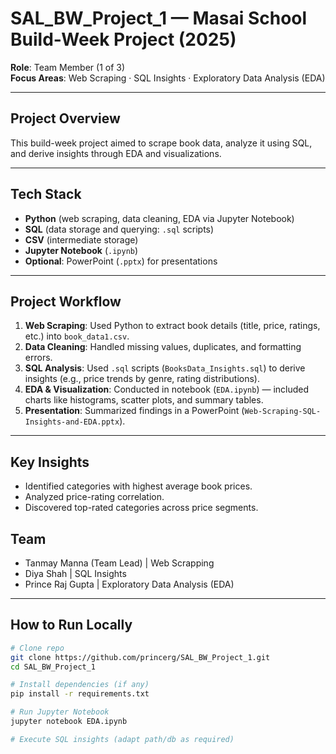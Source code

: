# SAL_BW_Project_1 — Masai School Build-Week Project (2025)

**Role**: Team Member (1 of 3)  
**Focus Areas**: Web Scraping · SQL Insights · Exploratory Data Analysis (EDA)

---

##  Project Overview
This build-week project aimed to scrape book data, analyze it using SQL, and derive insights through EDA and visualizations.

---

##  Tech Stack
- **Python** (web scraping, data cleaning, EDA via Jupyter Notebook)
- **SQL** (data storage and querying: `.sql` scripts)
- **CSV** (intermediate storage)
- **Jupyter Notebook** (`.ipynb`)
- **Optional**: PowerPoint (`.pptx`) for presentations

---

##  Project Workflow
1. **Web Scraping**: Used Python to extract book details (title, price, ratings, etc.) into `book_data1.csv`.
2. **Data Cleaning**: Handled missing values, duplicates, and formatting errors.
3. **SQL Analysis**: Used `.sql` scripts (`BooksData_Insights.sql`) to derive insights (e.g., price trends by genre, rating distributions).
4. **EDA & Visualization**: Conducted in notebook (`EDA.ipynb`) — included charts like histograms, scatter plots, and summary tables.
5. **Presentation**: Summarized findings in a PowerPoint (`Web-Scraping-SQL-Insights-and-EDA.pptx`).

---

##  Key Insights
- Identified categories with highest average book prices.
- Analyzed price-rating correlation.
- Discovered top-rated categories across price segments.

## Team
- Tanmay Manna (Team Lead)   | Web Scrapping
- Diya Shah                  | SQL Insights
- Prince Raj Gupta           | Exploratory Data Analysis (EDA)

---

##  How to Run Locally
```bash
# Clone repo
git clone https://github.com/princerg/SAL_BW_Project_1.git
cd SAL_BW_Project_1

# Install dependencies (if any)
pip install -r requirements.txt

# Run Jupyter Notebook
jupyter notebook EDA.ipynb

# Execute SQL insights (adapt path/db as required)
